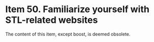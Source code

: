 # Item 50. Familiarize yourself with STL-related websites

The content of this item, except boost, is deemed obsolete.
